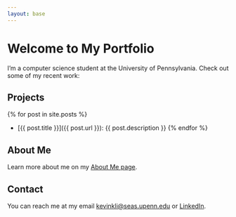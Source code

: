 ```yaml
---
layout: base
---
```


# Welcome to My Portfolio

I’m a computer science student at the University of Pennsylvania. Check out some of my recent work:

## Projects

{% for post in site.posts %}
- [{{ post.title }}]({{ post.url }}): {{ post.description }}
{% endfor %}

## About Me
Learn more about me on my [About Me page](/about/).

## Contact
You can reach me at my email [kevinkli@seas.upenn.edu](mailto:kevinkli@seas.upenn.edu) or [LinkedIn](https://www.linkedin.com/in/your-linkedin).